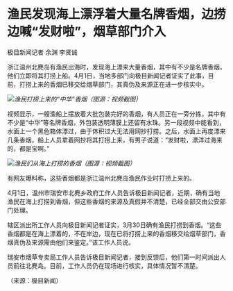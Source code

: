 # 渔民发现海上漂浮着大量名牌香烟，边捞边喊“发财啦”，烟草部门介入

极目新闻记者 余渊 李贤诚

浙江温州北麂岛有渔民出海时，发现海上漂来大量香烟，其中有不少是名牌香烟，他们立即将其打捞上船。4月1日，当地多部门向极目新闻记者证实了此事，目前，打捞上来的香烟已移交给烟草部门，其真伪及来源正在进一步核实中。

![](https://inews.gtimg.com/news_bt/O_OAiogg2Ke7t5Oem5FHZH4_dAJ4xkOryOtHR6KnQYSAYAA/1000)_渔民打捞上来的“中华”香烟（图源：视频截图）_

视频显示，一艘渔船上摆放着大批包装完好的香烟，有人员正在一旁分拣，其中有不少是“中华”等名牌香烟，外包装透明薄膜上还留有水珠。另一段视频中能看到，水面上一个黑色箱体漂过，由于体积过大无法用网抄打捞。之后，水面上再度漂来几条香烟，船上人员拿着网抄将其打捞上来，有男子说道：“发财啦，漂洋过海来的，都是宝啊。”

![](https://inews.gtimg.com/news_bt/OtpR8L1n4Yseycl3FnNalwNwT0sMNOmKu3cbrPx7JRaeQAA/1000)_渔民们从海上打捞的香烟（图源：视频截图）_

有网友爆料称，这些香烟都是浙江温州北麂岛渔民作业时打捞上来的。

4月1日，温州市瑞安市北麂乡政府工作人员告诉极目新闻记者，近期，确有当地渔民在海上打捞到香烟，但这些香烟的来源及真假并不清楚，已经全部交由公安部门处理。

辖区派出所工作人员向极目新闻记者证实，3月30日确有渔民打捞到香烟。“这些香烟都是在海上漂着的，不在岸边，现在已将打捞上来的香烟移交给烟草部门，香烟真伪及来源需由他们来鉴定。”该工作人员说。

瑞安市烟草专卖局工作人员告诉极目新闻记者，接到反馈后，他们第一时间派出人员前往北麂岛。目前，工作人员仍在现场进行核实，具体情况暂不清楚。

（来源：极目新闻）

